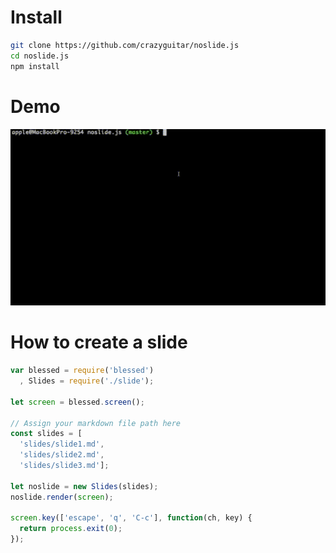 # Install

```bash
git clone https://github.com/crazyguitar/noslide.js
cd noslide.js
npm install
```

# Demo

![](images/demo.gif)


# How to create a slide

```js
var blessed = require('blessed')
  , Slides = require('./slide');

let screen = blessed.screen();

// Assign your markdown file path here
const slides = [
  'slides/slide1.md',
  'slides/slide2.md',
  'slides/slide3.md'];

let noslide = new Slides(slides);
noslide.render(screen);

screen.key(['escape', 'q', 'C-c'], function(ch, key) {
  return process.exit(0);
});
```
